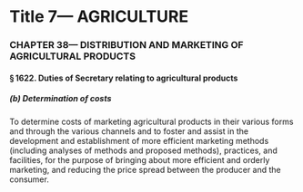 
# Title 7— AGRICULTURE
### CHAPTER 38— DISTRIBUTION AND MARKETING OF AGRICULTURAL PRODUCTS
#### § 1622. Duties of Secretary relating to agricultural products
##### (b) Determination of costs

To determine costs of marketing agricultural products in their various forms and through the various channels and to foster and assist in the development and establishment of more efficient marketing methods (including analyses of methods and proposed methods), practices, and facilities, for the purpose of bringing about more efficient and orderly marketing, and reducing the price spread between the producer and the consumer.
